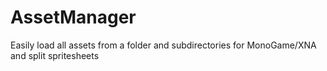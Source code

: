 # AssetManager
Easily load all assets from a folder and subdirectories for MonoGame/XNA and split spritesheets
